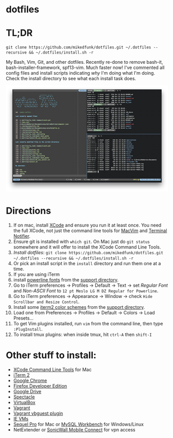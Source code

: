 # dotfiles

# TL;DR
```
git clone https://github.com/mikedfunk/dotfiles.git ~/.dotfiles --recursive && ~/.dotfiles/install.sh -r
```

My Bash, Vim, Git, and other dotfiles. Recently re-done to remove bash-it, bash-installer-framework, spf13-vim. Much faster now! I've commented all config files and install scripts indicating *why* I'm doing what I'm doing. Check the install directory to see what each install task does.

![Screenshot](https://raw.githubusercontent.com/mikedfunk/dotfiles/master/support/screenshot.png)

# Directions

1. If on mac, install [XCode](https://itunes.apple.com/us/app/xcode/id497799835?mt=12) and ensure you run it at least once. You need the full XCode, not just the command line tools for [MacVim](https://github.com/b4winckler/macvim) and [Terminal Notifier](https://github.com/alloy/terminal-notifier).
2. Ensure git is installed with `which git`. On Mac just do `git status` somewhere and it will offer to install the XCode Command Line Tools.
3. *Install dotfiles*: `git clone https://github.com/mikedfunk/dotfiles.git ~/.dotfiles --recursive && ~/.dotfiles/install.sh -r`
 1. Or pick an install script in the `install` directory and run them one at a time.
4. If you are using iTerm
 1. install [powerline fonts](https://github.com/Lokaltog/powerline-fonts) from the [support directory](https://github.com/mikedfunk/dotfiles/tree/master/support).
 2. Go to iTerm preferences -> Profiles -> Default -> Text -> set *Regular Font* and *Non-ASCII Font* to `12 pt Meslo LG M DZ Regular for Powerline`.
 3. Go to iTerm preferences -> Appearance -> Window -> check `Hide Scrollbar and Resize Control`.
 4. Install some [iterm2 color schemes](https://github.com/mbadolato/iTerm2-Color-Schemes) from the [support directory](https://github.com/mikedfunk/dotfiles/tree/master/support).
 5. Load one from Preferences -> Profiles -> Default -> Colors -> Load Presets...
5. To get Vim plugins installed, run `vim` from the command line, then type `:PlugInstall`.
6. To install tmux plugins: when inside tmux, hit `ctrl-A` then `shift-I`


# Other stuff to install:

* [XCode Command Line Tools](https://developer.apple.com/downloads/index.action) for Mac
* [iTerm 2](https://iterm2.com/downloads.html)
* [Google Chrome](https://www.google.com/intl/en/chrome/browser/#brand=CHMB&utm_campaign=en&utm_source=en-ha-na-us-sk&utm_medium=ha)
* [Firefox Developer Edition](https://www.mozilla.org/en-US/firefox/developer/)
* [Google Drive](https://tools.google.com/dlpage/drive)
* [Spectacle](http://spectacleapp.com/)
* [VirtualBox](http://virtualbox.org)
* [Vagrant](http://www.vagrantup.com/downloads)
* [Vagrant vbguest plugin](https://github.com/dotless-de/vagrant-vbguest)
* [IE VMs](https://github.com/xdissent/ievms)
* [Sequel Pro](http://www.sequelpro.com/) for Mac or [MySQL Workbench](http://dev.mysql.com/downloads/tools/workbench/) for Windows/Linux
* NetExtender or [SonicWall Mobile Connect](https://itunes.apple.com/us/app/sonicwall-mobile-connect/id466931806/?mt=8) for vpn access
